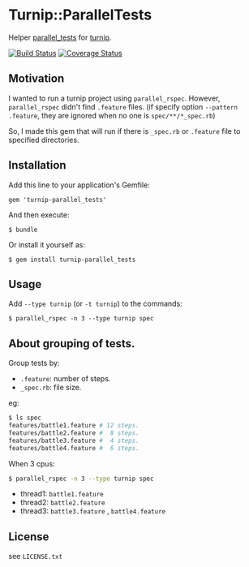 # Turnip::ParallelTests

Helper [parallel_tests](https://github.com/grosser/parallel_tests) for [turnip](https://github.com/jnicklas/turnip).

[![Build Status](https://travis-ci.org/gongo/turnip-parallel_tests.png?branch=master)](https://travis-ci.org/gongo/turnip-parallel_tests)
[![Coverage Status](https://coveralls.io/repos/gongo/turnip-parallel_tests/badge.png)](https://coveralls.io/r/gongo/turnip-parallel_tests)



## Motivation

I wanted to run a turnip project using `parallel_rspec`.
However, `parallel_rspec` didn't find `.feature` files. (if specify option `--pattern .feature`, they are ignored when no one is `spec/**/*_spec.rb`)

So, I made this gem that will run if there is `_spec.rb` or `.feature` file to specified directories.

## Installation

Add this line to your application's Gemfile:

    gem 'turnip-parallel_tests'

And then execute:

    $ bundle

Or install it yourself as:

    $ gem install turnip-parallel_tests

## Usage

Add `--type turnip` (or `-t turnip`) to the commands:

    $ parallel_rspec -n 3 --type turnip spec

## About grouping of tests.

Group tests by:

* `.feature`: number of steps.
* `_spec.rb`: file size.

eg:

```sh
$ ls spec
features/battle1.feature # 12 steps.
features/battle2.feature #  8 steps.
features/battle3.feature #  4 steps.
features/battle4.feature #  6 steps.
```

When 3 cpus:

```sh
$ parallel_rspec -n 3 --type turnip spec
```

* thread1: `battle1.feature`
* thread2: `battle2.feature`
* thread3: `battle3.feature` , `battle4.feature`

## License

see `LICENSE.txt`
